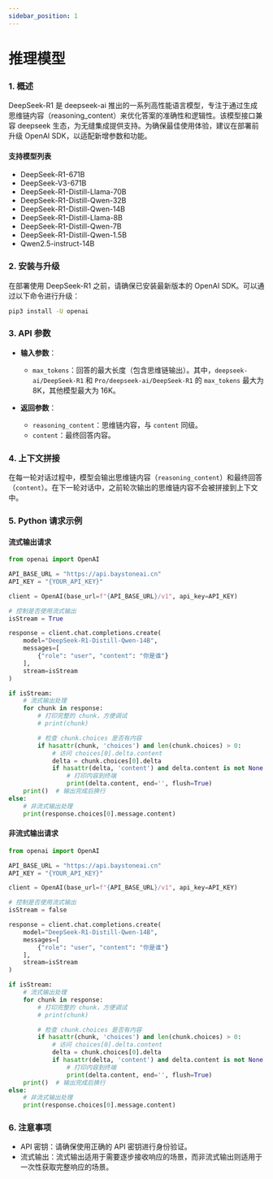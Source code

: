 ```yaml
---
sidebar_position: 1
---
```

# 推理模型

### 1. 概述

DeepSeek-R1 是 deepseek-ai 推出的一系列高性能语言模型，专注于通过生成思维链内容（reasoning_content）来优化答案的准确性和逻辑性。该模型接口兼容 deepseek 生态，为无缝集成提供支持。为确保最佳使用体验，建议在部署前升级 OpenAI SDK，以适配新增参数和功能。

#### 支持模型列表

- DeepSeek-R1-671B                
- DeepSeek-V3-671B                
- DeepSeek-R1-Distill-Llama-70B   
- DeepSeek-R1-Distill-Qwen-32B    
- DeepSeek-R1-Distill-Qwen-14B    
- DeepSeek-R1-Distill-Llama-8B    
- DeepSeek-R1-Distill-Qwen-7B     
- DeepSeek-R1-Distill-Qwen-1.5B   
- Qwen2.5-instruct-14B

### 2. 安装与升级

在部署使用 DeepSeek-R1 之前，请确保已安装最新版本的 OpenAI SDK。可以通过以下命令进行升级：

```bash
pip3 install -U openai
```

### 3. API 参数

- **输入参数**：
  - `max_tokens`：回答的最大长度（包含思维链输出）。其中，`deepseek-ai/DeepSeek-R1` 和 `Pro/deepseek-ai/DeepSeek-R1` 的 `max_tokens` 最大为 8K，其他模型最大为 16K。

- **返回参数**：
  - `reasoning_content`：思维链内容，与 `content` 同级。
  - `content`：最终回答内容。

### 4. 上下文拼接

在每一轮对话过程中，模型会输出思维链内容（`reasoning_content`）和最终回答（`content`）。在下一轮对话中，之前轮次输出的思维链内容不会被拼接到上下文中。

### 5. Python 请求示例

#### 流式输出请求

```python
from openai import OpenAI

API_BASE_URL = "https://api.baystoneai.cn"
API_KEY = "{YOUR_API_KEY}"

client = OpenAI(base_url=f"{API_BASE_URL}/v1", api_key=API_KEY)

# 控制是否使用流式输出
isStream = True

response = client.chat.completions.create(
    model="DeepSeek-R1-Distill-Qwen-14B",
    messages=[
        {"role": "user", "content": "你是谁"}
    ],
    stream=isStream
)

if isStream:
    # 流式输出处理
    for chunk in response:
        # 打印完整的 chunk，方便调试
        # print(chunk)

        # 检查 chunk.choices 是否有内容
        if hasattr(chunk, 'choices') and len(chunk.choices) > 0:
            # 访问 choices[0].delta.content
            delta = chunk.choices[0].delta
            if hasattr(delta, 'content') and delta.content is not None:
                # 打印内容到终端
                print(delta.content, end='', flush=True)
    print()  # 输出完成后换行
else:
    # 非流式输出处理
    print(response.choices[0].message.content)
```

#### 非流式输出请求

```python
from openai import OpenAI

API_BASE_URL = "https://api.baystoneai.cn"
API_KEY = "{YOUR_API_KEY}"

client = OpenAI(base_url=f"{API_BASE_URL}/v1", api_key=API_KEY)

# 控制是否使用流式输出
isStream = false

response = client.chat.completions.create(
    model="DeepSeek-R1-Distill-Qwen-14B",
    messages=[
        {"role": "user", "content": "你是谁"}
    ],
    stream=isStream
)

if isStream:
    # 流式输出处理
    for chunk in response:
        # 打印完整的 chunk，方便调试
        # print(chunk)

        # 检查 chunk.choices 是否有内容
        if hasattr(chunk, 'choices') and len(chunk.choices) > 0:
            # 访问 choices[0].delta.content
            delta = chunk.choices[0].delta
            if hasattr(delta, 'content') and delta.content is not None:
                # 打印内容到终端
                print(delta.content, end='', flush=True)
    print()  # 输出完成后换行
else:
    # 非流式输出处理
    print(response.choices[0].message.content)
```

### 6. 注意事项
- API 密钥：请确保使用正确的 API 密钥进行身份验证。
- 流式输出：流式输出适用于需要逐步接收响应的场景，而非流式输出则适用于一次性获取完整响应的场景。